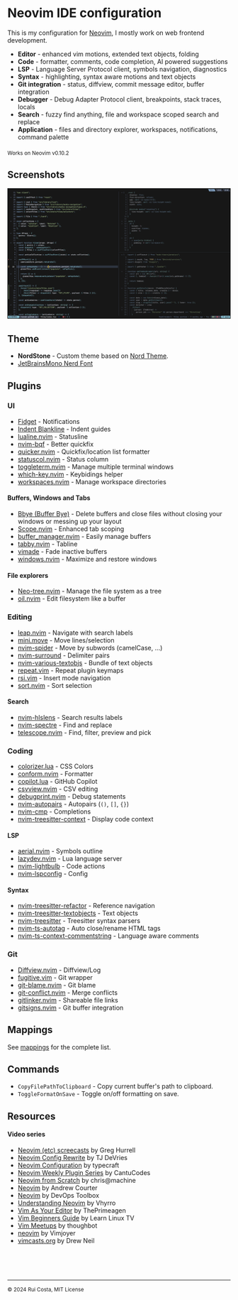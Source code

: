 # Neovim IDE configuration

This is my configuration for [Neovim](https://neovim.io/), I mostly work on web frontend development.

- **Editor** - enhanced vim motions, extended text objects, folding
- **Code** - formatter, comments, code completion, AI powered suggestions
- **LSP** - Language Server Protocol client, symbols navigation, diagnostics
- **Syntax** - highlighting, syntax aware motions and text objects
- **Git integration** - status, diffview, commit message editor, buffer integration
- **Debugger** - Debug Adapter Protocol client, breakpoints, stack traces, locals
- **Search** - fuzzy find anything, file and workspace scoped search and replace
- **Application** - files and directory explorer, workspaces, notifications, command palette

<sub>Works on Neovim v0.10.2</sub>

## Screenshots

![screenshot](https://raw.githubusercontent.com/ruicsh/nvim-config/refs/heads/main/assets/screenshot.png)

## Theme

- **NordStone** - Custom theme based on [Nord Theme](https://www.nordtheme.com/).
- [JetBrainsMono Nerd Font](https://www.nerdfonts.com/font-downloads)

## Plugins

### UI

- [Fidget](https://github.com/j-hui/fidget.nvim) - Notifications
- [Indent Blankline](https://github.com/nvim-lualine/lualine.nvim) - Indent guides
- [lualine.nvim](https://github.com/nvim-lualine/lualine.nvim) - Statusline
- [nvim-bqf](https://github.com/kevinhwang91/nvim-bqf) - Better quickfix
- [quicker.nvim](https://github.com/stevearc/quicker.nvim) - Quickfix/location list formatter
- [statuscol.nvim](https://github.com/luukvbaal/statuscol.nvim) - Status column
- [toggleterm.nvim](https://github.com/akinsho/toggleterm.nvim) - Manage multiple terminal windows
- [which-key.nvim](https://github.com/folke/which-key.nvim) - Keybidings helper
- [workspaces.nvim](https://github.com/natecraddock/workspaces.nvim) - Manage workspace directories

#### Buffers, Windows and Tabs

- [Bbye (Buffer Bye)](https://github.com/moll/vim-bbye) - Delete buffers and close files without closing your windows or messing up your layout
- [Scope.nvim](https://github.com/tiagovla/scope.nvim) - Enhanced tab scoping
- [buffer_manager.nvim](https://github.com/j-morano/buffer_manager.nvim) - Easily manage buffers
- [tabby.nvim](https://github.com/nanozuki/tabby.nvim) - Tabline
- [vimade](https://github.com/tadaa/vimade) - Fade inactive buffers
- [windows.nvim](https://github.com/anuvyklack/windows.nvim) - Maximize and restore windows

#### File explorers

- [Neo-tree.nvim](https://github.com/nvim-neo-tree/neo-tree.nvim) - Manage the file system as a tree
- [oil.nvim](https://github.com/stevearc/oil.nvim) - Edit filesystem like a buffer

### Editing

- [leap.nvim](https://github.com/ggandor/leap.nvim) - Navigate with search labels
- [mini.move](https://github.com/echasnovski/mini.nvim/blob/main/readmes/mini-move.md) - Move lines/selection
- [nvim-spider](https://github.com/chrisgrieser/nvim-spider) - Move by subwords (camelCase, ...)
- [nvim-surround](https://github.com/kylechui/nvim-surround) - Delimiter pairs
- [nvim-various-textobjs](https://github.com/chrisgrieser/nvim-various-textobjs) - Bundle of text objects
- [repeat.vim](https://github.com/tpope/vim-repeat) - Repeat plugin keymaps
- [rsi.vim](https://github.com/tpope/vim-rsi) - Insert mode navigation
- [sort.nvim](https://github.com/sQVe/sort.nvim) - Sort selection

#### Search

- [nvim-hlslens](https://github.com/kevinhwang91/nvim-hlslens) - Search results labels
- [nvim-spectre](https://github.com/nvim-pack/nvim-spectre) - Find and replace
- [telescope.nvim](https://github.com/nvim-telescope/telescope.nvim) - Find, filter, preview and pick

### Coding

- [colorizer.lua](https://github.com/norcalli/nvim-colorizer.lua) - CSS Colors
- [conform.nvim](https://github.com/stevearc/conform.nvim) - Formatter
- [copilot.lua](https://github.com/zbirenbaum/copilot.lua) - GitHub Copilot
- [csvview.nvim](https://github.com/hat0uma/csvview.nvim) - CSV editing
- [debugprint.nvim](https://github.com/andrewferrier/debugprint.nvim) - Debug statements
- [nvim-autopairs](https://github.com/windwp/nvim-autopairs) - Autopairs (`()`, `[]`, `{}`)
- [nvim-cmp](https://github.com/hrsh7th/nvim-cmp) - Completions
- [nvim-treesitter-context](https://github.com/nvim-treesitter/nvim-treesitter-context) - Display code context

#### LSP

- [aerial.nvim](https://github.com/stevearc/aerial.nvim) - Symbols outline
- [lazydev.nvim](https://github.com/folke/trouble.nvim) - Lua language server
- [nvim-lightbulb](https://github.com/kosayoda/nvim-lightbulb) - Code actions
- [nvim-lspconfig](https://github.com/neovim/nvim-lspconfig) - Config

#### Syntax

- [nvim-treesitter-refactor](nvim-treesitter/nvim-treesitter-refactor) - Reference navigation
- [nvim-treesitter-textobjects](https://github.com/nvim-treesitter/nvim-treesitter-textobjects) - Text objects
- [nvim-treesitter](https://github.com/nvim-treesitter/nvim-treesitter) - Treesitter syntax parsers
- [nvim-ts-autotag](https://github.com/windwp/nvim-ts-autotag) - Auto close/rename HTML tags
- [nvim-ts-context-commentstring](https://github.com/JoosepAlviste/nvim-ts-context-commentstring) - Language aware comments

### Git

- [Diffview.nvim](https://github.com/sindrets/diffview.nvim) - Diffview/Log
- [fugitive.vim](https://github.com/tpope/vim-fugitive) - Git wrapper
- [git-blame.nvim](https://github.com/f-person/git-blame.nvim) - Git blame
- [git-conflict.nvim](https://github.com/akinsho/git-conflict.nvim) - Merge conflicts
- [gitlinker.nvim](https://github.com/ruifm/gitlinker.nvim) - Shareable file links
- [gitsigns.nvim](https://github.com/lewis6991/gitsigns.nvim) - Git buffer integration

## Mappings

See [mappings](assets/mappings.md) for the complete list.

## Commands

- `CopyFilePathToClipboard` - Copy current buffer's path to clipboard.
- `ToggleFormatOnSave` - Toggle on/off formatting on save.

## Resources

#### Video series

- [Neovim (etc) screecasts](https://www.youtube.com/playlist?list=PLwJS-G75vM7kFO-yUkyNphxSIdbi_1NKX) by Greg Hurrell
- [Neovim Config Rewrite](https://www.youtube.com/playlist?list=PLep05UYkc6wRcB9dxdXkc5tYHlpQFlRUF) by TJ DeVries
- [Neovim Configuration](https://www.youtube.com/playlist?list=PLsz00TDipIffxsNXSkskknolKShdbcALR) by typecraft
- [Neovim Weekly Plugin Series](https://www.youtube.com/playlist?list=PLrgztVx4lZIova0vq7Nb_ZcmgU_MZ3NlJ) by CantuCodes
- [Neovim from Scratch](https://www.youtube.com/playlist?list=PLhoH5vyxr6Qq41NFL4GvhFp-WLd5xzIzZ) by chris@machine
- [Neovim](https://www.youtube.com/playlist?list=PLOIdWGSU_Wcp9_w8euHJaux8DEIBCvYGc) by Andrew Courter
- [Neovim](https://www.youtube.com/playlist?list=PLmcTCfaoOo_grgVqU7UbOx7_RG9kXPgEr) by DevOps Toolbox
- [Understanding Neovim](https://www.youtube.com/playlist?list=PLx2ksyallYzW4WNYHD9xOFrPRYGlntAft) by Vhyrro
- [Vim As Your Editor](https://www.youtube.com/playlist?list=PLm323Lc7iSW_wuxqmKx_xxNtJC_hJbQ7R) by ThePrimeagen
- [Vim Beginners Guide](https://www.youtube.com/watch?v=wACD8WEnImo&list=PLT98CRl2KxKHy4A5N70jMRYAROzzC2a6x&pp=iAQB) by Learn Linux TV
- [Vim Meetups](https://www.youtube.com/playlist?list=PL8tzorAO7s0jy7DQ3Q0FwF3BnXGQnDirs) by thoughbot
- [neovim](https://www.youtube.com/playlist?list=PLko9chwSoP-2RxNuglpJriLO5HHXIcP6x) by Vimjoyer
- [vimcasts.org](http://vimcasts.org/episodes/) by Drew Neil

<div style="margin-top:80px"></div>

---

<sup>&copy; 2024 Rui Costa, MIT License</sup>
